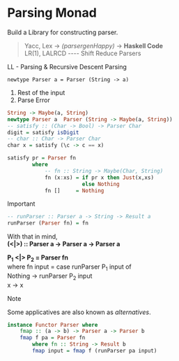 # Parsing Monad

Build a Library for constructing parser.

> Yacc, Lex -> *(parsergenHappy)* -> **Haskell Code**  
> LR(1), LALRCD ---- Shift Reduce Parsers

LL - Parsing & Recursive Descent Parsing

`newtype Parser a = Parser (String -> a)`

1. Rest of the input
2. Parse Error

```Haskell
String -> Maybe(a, String)
newtype Parser a  Parser (String -> Maybe(a, String))
-- satisfy :: (Char -> Bool) -> Parser Char
digit = satisfy isDigit
-- char :: Char -> Parser Char
char x = satisfy (\c -> c == x)

satisfy pr = Parser fn
        where
            -- fn :: String -> Maybe(Char, String)
            fn (x:xs) = if pr x then Just(x,xs)
                        else Nothing
            fn []     = Nothing
```

> [!IMPORTANT]
> ```Haskell
> -- runParser :: Parser a -> String -> Result a
> runParser (Parser fn) = fn

With that in mind,   
**(<|>) :: Parser a -> Parser a -> Parser a**

**P<sub>1</sub> <|> P<sub>2</sub> = Parser fn**   
where fn input = case runParser P<sub>1</sub> input of  
Nothing -> runParser P<sub>2</sub> input  
x -> x

> [!NOTE]
> Some applicatives are also known as *alternatives*.

```Haskell
instance Functor Parser where
    fmap :: (a -> b) -> Parser a -> Parser b
    fmap f pa = Parser fn
        where fn :: String -> Result b
        fmap input = fmap f (runParser pa input)
```